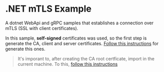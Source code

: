 # .NET mTLS Example

A dotnet WebApi and gRPC samples that establishes a connection over mTLS (SSL with client certificates).

In this sample, **self-signed** certificates was used, so the first step is generate the CA, client and server certificates. [Follow this instructions](certs/README.md) for generate this ones.

> It's imporant to, after creating the CA root certficate, import in the current machine. To this, [follow this instructions](certs/ca/README.md#import-certificate)

